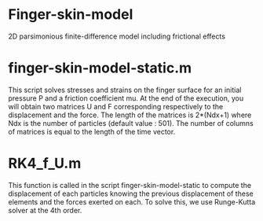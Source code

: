 # Finger-skin-model
2D parsimonious finite-difference model including frictional effects

# finger-skin-model-static.m
This script solves stresses and strains on the finger surface for an initial pressure P and a friction coefficient mu.
At the end of the execution, you will obtain two matrices U and F corresponding respectively to the displacement and the force.
The length of the matrices is 2*(Ndx+1) where Ndx is the number of particles (default value : 501). The number of columns of matrices is equal to the length of the time vector.

# RK4_f_U.m
This function is called in the script finger-skin-model-static to compute the displacement of each particles knowing the previous displacement of these elements and the forces exerted on each.
To solve this, we use Runge-Kutta solver at the 4th order.
